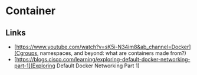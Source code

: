 # Container

## Links
* [https://www.youtube.com/watch?v=sK5i-N34im8&ab_channel=Docker](Cgroups, namespaces, and beyond: what are containers made from?)
* [https://blogs.cisco.com/learning/exploring-default-docker-networking-part-1](Exploring Default Docker Networking Part 1)
